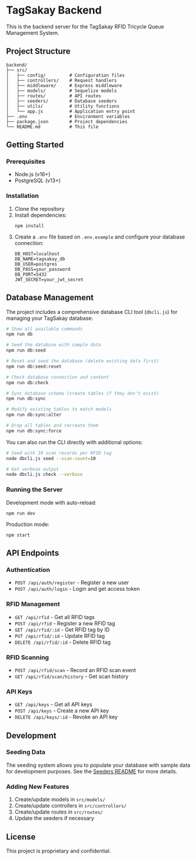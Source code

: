 # TagSakay Backend

This is the backend server for the TagSakay RFID Tricycle Queue Management System.

## Project Structure

```
backend/
├── src/
│   ├── config/         # Configuration files
│   ├── controllers/    # Request handlers
│   ├── middleware/     # Express middleware
│   ├── models/         # Sequelize models
│   ├── routes/         # API routes
│   ├── seeders/        # Database seeders
│   ├── utils/          # Utility functions
│   └── app.js          # Application entry point
├── .env                # Environment variables
├── package.json        # Project dependencies
└── README.md           # This file
```

## Getting Started

### Prerequisites

- Node.js (v16+)
- PostgreSQL (v13+)

### Installation

1. Clone the repository
2. Install dependencies:
   ```
   npm install
   ```
3. Create a `.env` file based on `.env.example` and configure your database connection:
   ```
   DB_HOST=localhost
   DB_NAME=tagsakay_db
   DB_USER=postgres
   DB_PASS=your_password
   DB_PORT=5432
   JWT_SECRET=your_jwt_secret
   ```

## Database Management

The project includes a comprehensive database CLI tool (`dbcli.js`) for managing your TagSakay database:

```bash
# Show all available commands
npm run db

# Seed the database with sample data
npm run db:seed

# Reset and seed the database (delete existing data first)
npm run db:seed:reset

# Check database connection and content
npm run db:check

# Sync database schema (create tables if they don't exist)
npm run db:sync

# Modify existing tables to match models
npm run db:sync:alter

# Drop all tables and recreate them
npm run db:sync:force
```

You can also run the CLI directly with additional options:

```bash
# Seed with 10 scan records per RFID tag
node dbcli.js seed --scan-count=10

# Get verbose output
node dbcli.js check --verbose
```

### Running the Server

Development mode with auto-reload:

```
npm run dev
```

Production mode:

```
npm start
```

## API Endpoints

### Authentication

- `POST /api/auth/register` - Register a new user
- `POST /api/auth/login` - Login and get access token

### RFID Management

- `GET /api/rfid` - Get all RFID tags
- `POST /api/rfid` - Register a new RFID tag
- `GET /api/rfid/:id` - Get RFID tag by ID
- `PUT /api/rfid/:id` - Update RFID tag
- `DELETE /api/rfid/:id` - Delete RFID tag

### RFID Scanning

- `POST /api/rfid/scan` - Record an RFID scan event
- `GET /api/rfid/scan/history` - Get scan history

### API Keys

- `GET /api/keys` - Get all API keys
- `POST /api/keys` - Create a new API key
- `DELETE /api/keys/:id` - Revoke an API key

## Development

### Seeding Data

The seeding system allows you to populate your database with sample data for development purposes. See the [Seeders README](./src/seeders/README.md) for more details.

### Adding New Features

1. Create/update models in `src/models/`
2. Create/update controllers in `src/controllers/`
3. Create/update routes in `src/routes/`
4. Update the seeders if necessary

## License

This project is proprietary and confidential.
